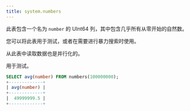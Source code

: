 ```yaml
---
title: system.numbers
---
```


此表包含一个名为 `number` 的 UInt64 列，其中包含几乎所有从零开始的自然数。

您可以将此表用于测试，或者在需要进行暴力搜索时使用。

从此表中读取数据也是并行化的。

用于测试。

```sql
SELECT avg(number) FROM numbers(100000000);
+-------------+
| avg(number) |
+-------------+
|  49999999.5 |
+-------------+
```